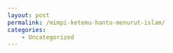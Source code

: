 ```yaml
---
layout: post
permalink: /mimpi-ketemu-hantu-menurut-islam/
categories:
    - Uncategorized
---
```


